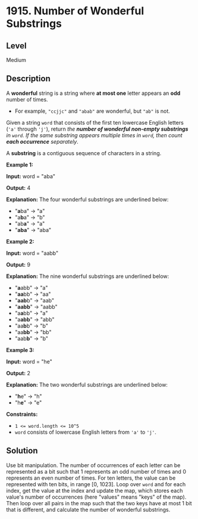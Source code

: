 # 1915. Number of Wonderful Substrings
## Level
Medium

## Description
A **wonderful** string is a string where **at most one** letter appears an **odd** number of times.

* For example, `"ccjjc"` and `"abab"` are wonderful, but `"ab"` is not.

Given a string `word` that consists of the first ten lowercase English letters (`'a'` through `'j'`), return *the **number of wonderful non-empty substrings** in `word`. If the same substring appears multiple times in `word`, then count **each occurrence** separately*.

A **substring** is a contiguous sequence of characters in a string.

**Example 1:**

**Input:** word = "aba"

**Output:** 4

**Explanation:** The four wonderful substrings are underlined below:
- "**a**ba" -> "a"
- "a**b**a" -> "b"
- "ab**a**" -> "a"
- "**aba**" -> "aba"

**Example 2:**

**Input:** word = "aabb"

**Output:** 9

**Explanation:** The nine wonderful substrings are underlined below:
- "**a**abb" -> "a"
- "**aa**bb" -> "aa"
- "**aab**b" -> "aab"
- "**aabb**" -> "aabb"
- "a**a**bb" -> "a"
- "a**abb**" -> "abb"
- "aa**b**b" -> "b"
- "aa**bb**" -> "bb"
- "aab**b**" -> "b"

**Example 3:**

**Input:** word = "he"

**Output:** 2

**Explanation:** The two wonderful substrings are underlined below:
- "**h**e" -> "h"
- "h**e**" -> "e"

**Constraints:**

* `1 <= word.length <= 10^5`
* `word` consists of lowercase English letters from `'a'` to `'j'`.

## Solution
Use bit manipulation. The number of occurrences of each letter can be represented as a bit such that 1 represents an odd number of times and 0 represents an even number of times. For ten letters, the value can be represented with ten bits, in range [0, 1023]. Loop over `word` and for each index, get the value at the index and update the map, which stores each value's number of occurrences (here "values" means "keys" of the map). Then loop over all pairs in the map such that the two keys have at most 1 bit that is different, and calculate the number of wonderful substrings.
